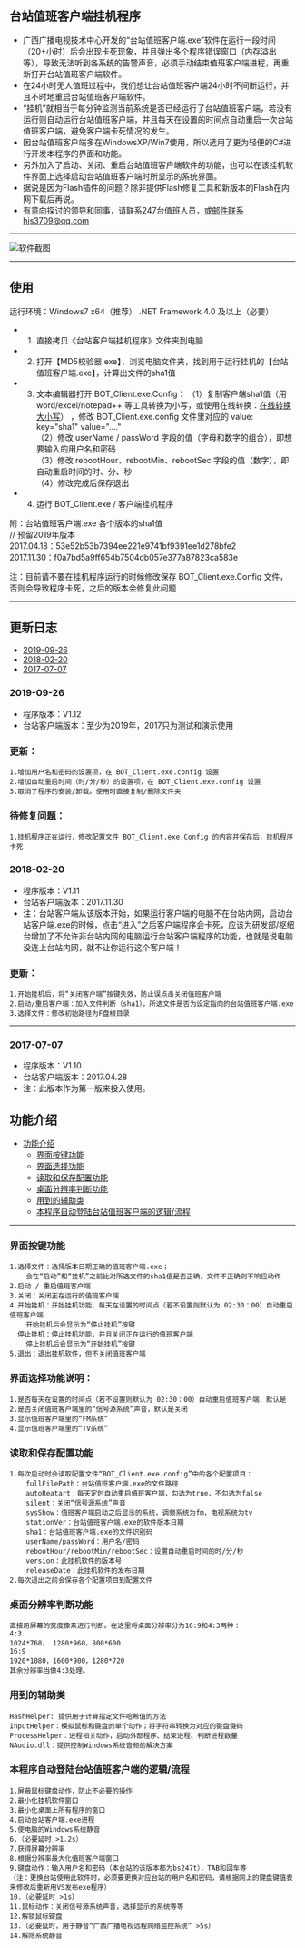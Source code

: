 ## 台站值班客户端挂机程序
- 广西广播电视技术中心开发的“台站值班客户端.exe”软件在运行一段时间（20+小时）后会出现卡死现象，并且弹出多个程序错误窗口（内存溢出等），导致无法听到各系统的告警声音，必须手动结束值班客户端进程，再重新打开台站值班客户端软件。
- 在24小时无人值班过程中，我们想让台站值班客户端24小时不间断运行，并且不时地重启台站值班客户端软件。
- “挂机”就相当于每分钟监测当前系统是否已经运行了台站值班客户端，若没有运行则自动运行台站值班客户端，并且每天在设置的时间点自动重启一次台站值班客户端，避免客户端卡死情况的发生。
- 因台站值班客户端多在WindowsXP/Win7使用，所以选用了更为轻便的C#进行开发本程序的界面和功能。
- 另外加入了启动、关闭、重启台站值班客户端软件的功能，也可以在该挂机软件界面上选择启动台站值班客户端时所显示的系统界面。
- 据说是因为Flash插件的问题？除非提供Flash修复工具和新版本的Flash在内网下载后再说。
- 有意向探讨的领导和同事，请联系247台值班人员，或邮件联系hjs3709@qq.com
---

<img src="https://github.com/jokkkkkkkkkkkkkk/BOT_Client/blob/master/screenshot.PNG" alt="软件截图"/>

---

## 使用  
运行环境：Windows7 x64（推荐） .NET Framework 4.0 及以上（必要）  
- 1. 直接拷贝《台站客户端挂机程序》文件夹到电脑  
- 2. 打开【MD5校验器.exe】，浏览电脑文件夹，找到用于运行挂机的【台站值班客户端.exe】，计算出文件的sha1值
- 3. 文本编辑器打开 BOT_Client.exe.Config： 
  （1）复制客户端sha1值（用 word/excel/notepad++ 等工具转换为小写，或使用在线转换：[在线转换大小写](https://www.iamwawa.cn/daxiaoxie.html)） ，修改 BOT_Client.exe.config 文件里对应的 value: key="sha1" value="...."  
  （2）修改 userName / passWord 字段的值（字母和数字的组合），即想要输入的用户名和密码  
  （3）修改 rebootHour、rebootMin、rebootSec 字段的值（数字），即自动重启时间的时、分、秒  
  （4）修改完成后保存退出    
- 4. 运行 BOT_Client.exe / 客户端挂机程序

附：台站值班客户端.exe 各个版本的sha1值   
// 预留2019年版本   
2017.04.18：53e52b53b7394ee221e9741bf9391ee1d278bfe2  
2017.11.30：f0a7bd5a9ff654b7504db057e377a87823ca583e  



注：目前请不要在挂机程序运行的时候修改保存 BOT_Client.exe.Config 文件，否则会导致程序卡死，之后的版本会修复此问题  

---

## 更新日志
- [2019-09-26](#2019-09-26)
- [2018-02-20](#2018-02-20)
- [2017-07-07](#2017-07-07)
### 2019-09-26
- 程序版本：V1.12
- 台站客户端版本：至少为2019年，2017只为测试和演示使用
### 更新：
	1.增加用户名和密码的设置项，在 BOT_Client.exe.config 设置
	2.增加自动重启时间（时/分/秒）的设置项，在 BOT_Client.exe.config 设置
	3.取消了程序的安装/卸载。使用时直接复制/删除文件夹
### 待修复问题：
	1.挂机程序正在运行，修改配置文件 BOT_Client.exe.Config 的内容并保存后，挂机程序卡死	
### 2018-02-20
- 程序版本：V1.11
- 台站客户端版本：2017.11.30
- 注：台站客户端从该版本开始，如果运行客户端的电脑不在台站内网，启动台站客户端.exe的时候，点击“进入”之后客户端程序会卡死，应该为研发部/枢纽台增加了不允许非台站内网的电脑运行台站客户端程序的功能，也就是说电脑没连上台站内网，就不让你运行这个客户端！
### 更新：
	1.开始挂机后，将“关闭客户端”按键失效，防止误点击关闭值班客户端
	2.启动/重启客户端：加入文件判断（sha1），所选文件是否为设定指向的台站值班客户端.exe
	3.选择文件：修改初始路径为F盘根目录
---
### 2017-07-07
- 程序版本：V1.10
- 台站客户端版本：2017.04.28
- 注：此版本作为第一版来投入使用。
## 功能介绍
- [功能介绍](#%e5%8a%9f%e8%83%bd%e4%bb%8b%e7%bb%8d)
  - [界面按键功能](#%e7%95%8c%e9%9d%a2%e6%8c%89%e9%94%ae%e5%8a%9f%e8%83%bd)
  - [界面选择功能](#%e7%95%8c%e9%9d%a2%e9%80%89%e6%8b%a9%e5%8a%9f%e8%83%bd)
  - [读取和保存配置功能](#%e8%af%bb%e5%8f%96%e5%92%8c%e4%bf%9d%e5%ad%98%e9%85%8d%e7%bd%ae%e5%8a%9f%e8%83%bd)
  - [桌面分辨率判断功能](#%e6%a1%8c%e9%9d%a2%e5%88%86%e8%be%a8%e7%8e%87%e5%88%a4%e6%96%ad%e5%8a%9f%e8%83%bd)
  - [用到的辅助类](#%e7%94%a8%e5%88%b0%e7%9a%84%e8%be%85%e5%8a%a9%e7%b1%bb)
  - [本程序自动登陆台站值班客户端的逻辑/流程](%e6%9c%ac%e7%a8%8b%e5%ba%8f%e8%87%aa%e5%8a%a8%e7%99%bb%e9%99%86%e5%8f%b0%e7%ab%99%e5%80%bc%e7%8f%ad%e5%ae%a2%e6%88%b7%e7%ab%af%e7%9a%84%e9%80%bb%e8%be%91%2f%e6%b5%81%e7%a8%8b)
---
### 界面按键功能
	1.选择文件：选择版本日期正确的值班客户端.exe；
		会在“启动”和“挂机”之前比对所选文件的sha1值是否正确，文件不正确则不响应动作
	2.启动 / 重启值班客户端
	3.关闭：关闭正在运行的值班客户端
	4.开始挂机：开始挂机功能，每天在设置的时间点（若不设置则默认为 02:30：00）自动重启值班客户端
		开始挂机后会显示为“停止挂机”按键
	  停止挂机：停止挂机功能，并且关闭正在运行的值班客户端
	  	停止挂机后会显示为“开始挂机”按键
	5.退出：退出挂机软件，但不关闭值班客户端
### 界面选择功能说明：
	1.是否每天在设置的时间点（若不设置则默认为 02:30：00）自动重启值班客户端，默认是
	2.是否关闭值班客户端里的“信号源系统”声音，默认是关闭
	3.显示值班客户端里的“FM系统”
	4.显示值班客户端里的“TV系统”
### 读取和保存配置功能
	1.每次启动时会读取配置文件“BOT_Client.exe.config”中的各个配置项目：
		fullFilePath：台站值班客户端.exe的文件路径
		autoReatart：每天定时自动重启值班客户端，勾选为true，不勾选为false
		silent：关闭“信号源系统”声音
		sysShow：值班客户端启动之后显示的系统，调频系统为fm，电视系统为tv
		stationVer：台站值班客户端.exe的软件版本日期
		sha1：台站值班客户端.exe的文件识别码
		userName/passWord：用户名/密码
		rebootHour/rebootMin/rebootSec：设置自动重启时间的时/分/秒
		version：此挂机软件的版本号
		releaseDate：此挂机软件的发布日期
	2.每次退出之前会保存各个配置项目到配置文件
### 桌面分辨率判断功能
	直接用屏幕的宽度像素进行判断。在这里将桌面分辨率分为16:9和4:3两种：
	4:3
	1024*768， 1280*960，800*600
	16:9
	1920*1080，1600*900，1280*720
	其余分辨率当做4:3处理。
### 用到的辅助类
	HashHelper: 提供用于计算指定文件哈希值的方法
	InputHelper：模拟鼠标和键盘的单个动作；将字符串转换为对应的键盘键码
	ProcessHelper：进程相关动作，启动外部程序、结束进程、判断进程数量
	NAudio.dll：提供控制Windows系统音频的解决方案
### 本程序自动登陆台站值班客户端的逻辑/流程
	1.屏蔽鼠标键盘动作，防止不必要的操作
	2.最小化挂机软件窗口
	3.最小化桌面上所有程序的窗口
	4.启动台站客户端.exe进程
	5.使电脑的Windows系统静音
	6.（必要延时 >1.2s）
	7.获得屏幕分辨率
	8.根据分辨率最大化值班客户端窗口
	9.键盘动作：输入用户名和密码（本台站的该版本都为bs247t），TAB和回车等
	（注：更换台站使用此软件时，必须要更换对应台站的用户名和密码，请根据网上的键盘键值表来修改后重新用VS发布exe程序）
	10.（必要延时 >1s）
	11.鼠标动作：关闭信号源系统声音，选择显示的系统等等
	12.解锁鼠标键盘
	13.（必要延时，用于静音“广西广播电视远程网络监控系统” >5s）
	14.解除系统静音
